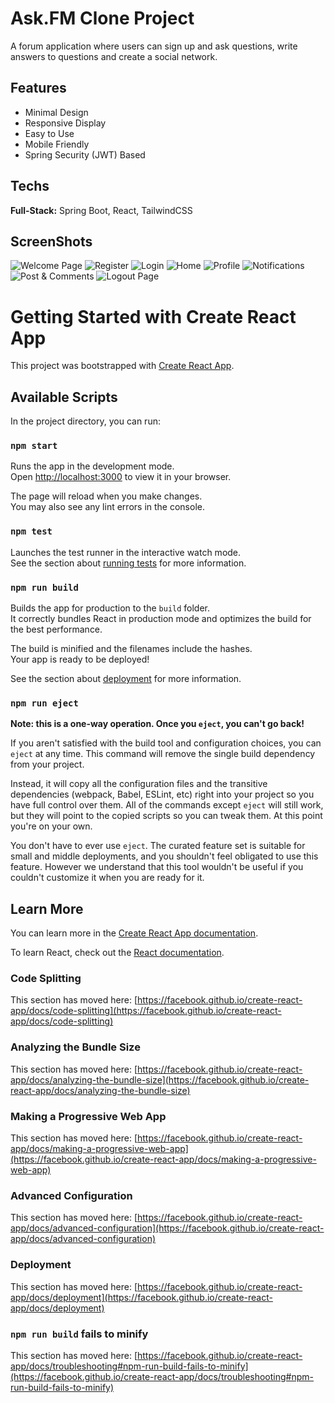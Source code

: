 # Ask.FM Clone Project

A forum application where users can sign up and ask questions, write answers to questions and create a social network.


## Features

- Minimal Design
- Responsive Display
- Easy to Use
- Mobile Friendly
- Spring Security (JWT) Based

  
## Techs

**Full-Stack:** Spring Boot, React, TailwindCSS

  
## ScreenShots

![Welcome Page](![welcomeScreen](https://github.com/furkangerem/ask-fm-backend/assets/83163617/df65ecaf-9134-4411-8d44-2d2eda38f40a))
![Register](https://github.com/furkangerem/ask-fm-backend/assets/83163617/046f01b1-827a-4aad-bf29-e6501361d7c8)
![Login](https://github.com/furkangerem/ask-fm-backend/assets/83163617/1e851f9a-e108-4643-b822-f79ff784eef0)
![Home](https://github.com/furkangerem/ask-fm-backend/assets/83163617/283059de-79bb-4f16-ab58-4168d927f195)
![Profile](https://github.com/furkangerem/ask-fm-backend/assets/83163617/6c42815d-5351-4422-b8f5-c6fde959046f)
![Notifications](https://github.com/furkangerem/ask-fm-backend/assets/83163617/0b3bd8fa-ecfa-484e-80bf-0c8773b9f679)
![Post & Comments](https://github.com/furkangerem/ask-fm-backend/assets/83163617/321da121-f196-48f1-b3be-ebf8094e038b)
![Logout Page](https://github.com/furkangerem/ask-fm-backend/assets/83163617/231c7ec2-30d8-46da-a00f-91269a33316a)

# Getting Started with Create React App

This project was bootstrapped with [Create React App](https://github.com/facebook/create-react-app).

## Available Scripts

In the project directory, you can run:

### `npm start`

Runs the app in the development mode.\
Open [http://localhost:3000](http://localhost:3000) to view it in your browser.

The page will reload when you make changes.\
You may also see any lint errors in the console.

### `npm test`

Launches the test runner in the interactive watch mode.\
See the section about [running tests](https://facebook.github.io/create-react-app/docs/running-tests) for more information.

### `npm run build`

Builds the app for production to the `build` folder.\
It correctly bundles React in production mode and optimizes the build for the best performance.

The build is minified and the filenames include the hashes.\
Your app is ready to be deployed!

See the section about [deployment](https://facebook.github.io/create-react-app/docs/deployment) for more information.

### `npm run eject`

**Note: this is a one-way operation. Once you `eject`, you can't go back!**

If you aren't satisfied with the build tool and configuration choices, you can `eject` at any time. This command will remove the single build dependency from your project.

Instead, it will copy all the configuration files and the transitive dependencies (webpack, Babel, ESLint, etc) right into your project so you have full control over them. All of the commands except `eject` will still work, but they will point to the copied scripts so you can tweak them. At this point you're on your own.

You don't have to ever use `eject`. The curated feature set is suitable for small and middle deployments, and you shouldn't feel obligated to use this feature. However we understand that this tool wouldn't be useful if you couldn't customize it when you are ready for it.

## Learn More

You can learn more in the [Create React App documentation](https://facebook.github.io/create-react-app/docs/getting-started).

To learn React, check out the [React documentation](https://reactjs.org/).

### Code Splitting

This section has moved here: [https://facebook.github.io/create-react-app/docs/code-splitting](https://facebook.github.io/create-react-app/docs/code-splitting)

### Analyzing the Bundle Size

This section has moved here: [https://facebook.github.io/create-react-app/docs/analyzing-the-bundle-size](https://facebook.github.io/create-react-app/docs/analyzing-the-bundle-size)

### Making a Progressive Web App

This section has moved here: [https://facebook.github.io/create-react-app/docs/making-a-progressive-web-app](https://facebook.github.io/create-react-app/docs/making-a-progressive-web-app)

### Advanced Configuration

This section has moved here: [https://facebook.github.io/create-react-app/docs/advanced-configuration](https://facebook.github.io/create-react-app/docs/advanced-configuration)

### Deployment

This section has moved here: [https://facebook.github.io/create-react-app/docs/deployment](https://facebook.github.io/create-react-app/docs/deployment)

### `npm run build` fails to minify

This section has moved here: [https://facebook.github.io/create-react-app/docs/troubleshooting#npm-run-build-fails-to-minify](https://facebook.github.io/create-react-app/docs/troubleshooting#npm-run-build-fails-to-minify)
